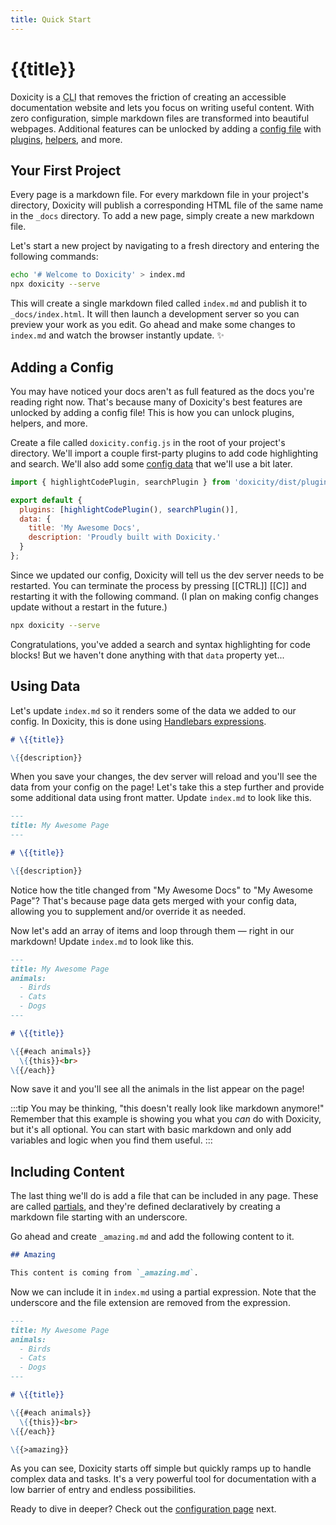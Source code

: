 ```yaml
---
title: Quick Start
---
```


# {{title}}

Doxicity is a <abbr title="Command Line Interface">CLI</abbr> that removes the friction of creating an accessible documentation website and lets you focus on writing useful content. With zero configuration, simple markdown files are transformed into beautiful webpages. Additional features can be unlocked by adding a [config file](/config/overview.html) with [plugins](/config/plugins.html), [helpers](/config/helpers.html), and more.

## Your First Project

Every page is a markdown file. For every markdown file in your project's directory, Doxicity will publish a corresponding HTML file of the same name in the `_docs` directory. To add a new page, simply create a new markdown file.

Let's start a new project by navigating to a fresh directory and entering the following commands:

```bash
echo '# Welcome to Doxicity' > index.md
npx doxicity --serve
```

This will create a single markdown filed called `index.md` and publish it to `_docs/index.html`. It will then launch a development server so you can preview your work as you edit. Go ahead and make some changes to `index.md` and watch the browser instantly update. ✨

## Adding a Config

You may have noticed your docs aren't as full featured as the docs you're reading right now. That's because many of Doxicity's best features are unlocked by adding a config file! This is how you can unlock plugins, helpers, and more.

Create a file called `doxicity.config.js` in the root of your project's directory. We'll import a couple first-party plugins to add code highlighting and search. We'll also add some [config data](/config/data.html) that we'll use a bit later.

```js
import { highlightCodePlugin, searchPlugin } from 'doxicity/dist/plugins.js';

export default {
  plugins: [highlightCodePlugin(), searchPlugin()],
  data: {
    title: 'My Awesome Docs',
    description: 'Proudly built with Doxicity.'
  }
};
```

Since we updated our config, Doxicity will tell us the dev server needs to be restarted. You can terminate the process by pressing [[CTRL]] [[C]] and restarting it with the following command. (I plan on making config changes update without a restart in the future.)

```bash
npx doxicity --serve
```

Congratulations, you've added a search and syntax highlighting for code blocks! But we haven't done anything with that `data` property yet...

## Using Data

Let's update `index.md` so it renders some of the data we added to our config. In Doxicity, this is done using [Handlebars expressions](https://handlebarsjs.com/guide/expressions.html#expressions).

```md
# \{{title}}

\{{description}}
```

When you save your changes, the dev server will reload and you'll see the data from your config on the page! Let's take this a step further and provide some additional data using front matter. Update `index.md` to look like this.

```md
---
title: My Awesome Page
---

# \{{title}}

\{{description}}
```

Notice how the title changed from "My Awesome Docs" to "My Awesome Page"? That's because page data gets merged with your config data, allowing you to supplement and/or override it as needed.

Now let's add an array of items and loop through them — right in our markdown! Update `index.md` to look like this.

```md
---
title: My Awesome Page
animals:
  - Birds
  - Cats
  - Dogs
---

# \{{title}}

\{{#each animals}}
  \{{this}}<br>
\{{/each}}
```

Now save it and you'll see all the animals in the list appear on the page!

:::tip
You may be thinking, "this doesn't really look like markdown anymore!" Remember that this example is showing you what you _can_ do with Doxicity, but it's all optional. You can start with basic markdown and only add variables and logic when you find them useful.
:::

## Including Content

The last thing we'll do is add a file that can be included in any page. These are called [partials](/config/partials.html), and they're defined declaratively by creating a markdown file starting with an underscore.

Go ahead and create `_amazing.md` and add the following content to it.

```md
## Amazing

This content is coming from `_amazing.md`.
```

Now we can include it in `index.md` using a partial expression. Note that the underscore and the file extension are removed from the expression.

```md
---
title: My Awesome Page
animals:
  - Birds
  - Cats
  - Dogs
---

# \{{title}}

\{{#each animals}}
  \{{this}}<br>
\{{/each}}

\{{>amazing}}
```

As you can see, Doxicity starts off simple but quickly ramps up to handle complex data and tasks. It's a very powerful tool for documentation with a low barrier of entry and endless possibilities.

Ready to dive in deeper? Check out the [configuration page](/config/overview.html) next.